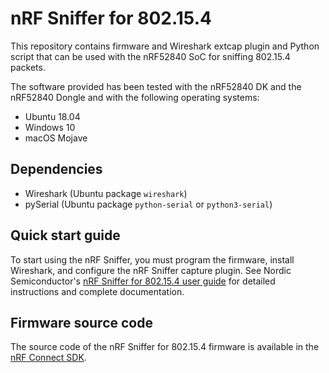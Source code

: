 # nRF Sniffer for 802.15.4

This repository contains firmware and Wireshark extcap plugin and Python script that can be used with the nRF52840 SoC for sniffing 802.15.4 packets.

The software provided has been tested with the nRF52840 DK and the nRF52840 Dongle and with the following operating systems:
* Ubuntu 18.04
* Windows 10
* macOS Mojave

## Dependencies
* Wireshark (Ubuntu package `wireshark`)
* pySerial (Ubuntu package `python-serial` or `python3-serial`)

## Quick start guide

To start using the nRF Sniffer, you must program the firmware, install Wireshark, and configure the nRF Sniffer capture plugin.
See Nordic Semiconductor's [nRF Sniffer for 802.15.4 user guide](https://infocenter.nordicsemi.com/topic/ug_sniffer_802154/UG/sniffer_802154/intro_802154.html) for detailed instructions and complete documentation.

## Firmware source code

The source code of the nRF Sniffer for 802.15.4 firmware is available in the [nRF Connect SDK](https://github.com/nrfconnect/sdk-nrf/tree/v2.6.0/samples/peripheral/802154_sniffer).
